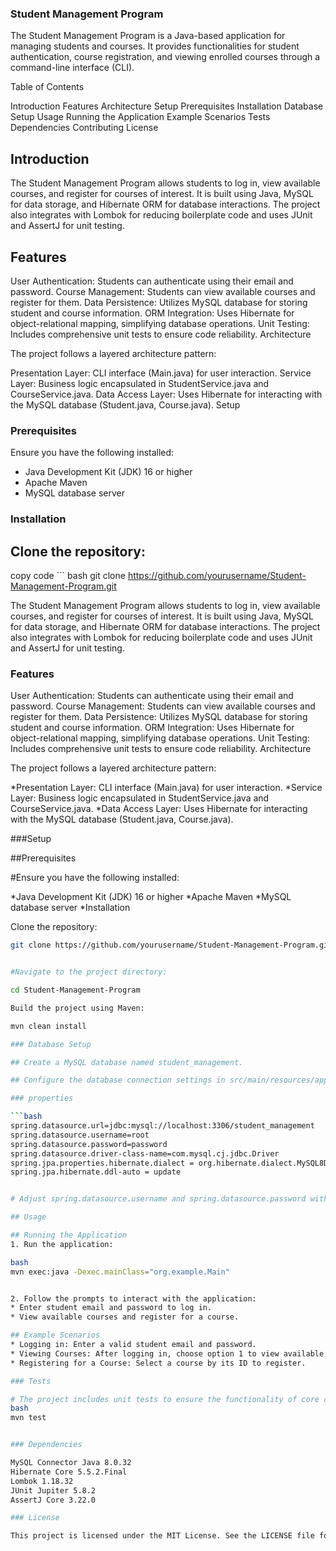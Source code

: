 ### Student Management Program

The Student Management Program is a Java-based application for managing students and courses. It provides functionalities for student authentication, course registration, and viewing enrolled courses through a command-line interface (CLI).

Table of Contents

Introduction
Features
Architecture
Setup
Prerequisites
Installation
Database Setup
Usage
Running the Application
Example Scenarios
Tests
Dependencies
Contributing
License


## Introduction

The Student Management Program allows students to log in, view available courses, and register for courses of interest. It is built using Java, MySQL for data storage, and Hibernate ORM for database interactions. The project also integrates with Lombok for reducing boilerplate code and uses JUnit and AssertJ for unit testing.

## Features

User Authentication: Students can authenticate using their email and password.
Course Management: Students can view available courses and register for them.
Data Persistence: Utilizes MySQL database for storing student and course information.
ORM Integration: Uses Hibernate for object-relational mapping, simplifying database operations.
Unit Testing: Includes comprehensive unit tests to ensure code reliability.
Architecture

The project follows a layered architecture pattern:

Presentation Layer: CLI interface (Main.java) for user interaction.
Service Layer: Business logic encapsulated in StudentService.java and CourseService.java.
Data Access Layer: Uses Hibernate for interacting with the MySQL database (Student.java, Course.java).
Setup

### Prerequisites

Ensure you have the following installed:

* Java Development Kit (JDK) 16 or higher
* Apache Maven
* MySQL database server

### Installation

## Clone the repository:

copy code ``` bash
git clone https://github.com/yourusername/Student-Management-Program.git


The Student Management Program allows students to log in, view available courses, and register for courses of interest. It is built using Java, MySQL for data storage, and Hibernate ORM for database interactions. The project also integrates with Lombok for reducing boilerplate code and uses JUnit and AssertJ for unit testing.

### Features

User Authentication: Students can authenticate using their email and password.
Course Management: Students can view available courses and register for them.
Data Persistence: Utilizes MySQL database for storing student and course information.
ORM Integration: Uses Hibernate for object-relational mapping, simplifying database operations.
Unit Testing: Includes comprehensive unit tests to ensure code reliability.
Architecture

The project follows a layered architecture pattern:

*Presentation Layer: CLI interface (Main.java) for user interaction.
*Service Layer: Business logic encapsulated in StudentService.java and CourseService.java.
*Data Access Layer: Uses Hibernate for interacting with the MySQL database (Student.java, Course.java).

###Setup

##Prerequisites

#Ensure you have the following installed:

*Java Development Kit (JDK) 16 or higher
*Apache Maven
*MySQL database server
*Installation

Clone the repository:

```bash
git clone https://github.com/yourusername/Student-Management-Program.git


#Navigate to the project directory:

cd Student-Management-Program

Build the project using Maven:

mvn clean install

### Database Setup

## Create a MySQL database named student_management.

## Configure the database connection settings in src/main/resources/application.properties:

### properties

```bash
spring.datasource.url=jdbc:mysql://localhost:3306/student_management
spring.datasource.username=root
spring.datasource.password=password
spring.datasource.driver-class-name=com.mysql.cj.jdbc.Driver
spring.jpa.properties.hibernate.dialect = org.hibernate.dialect.MySQL8Dialect
spring.jpa.hibernate.ddl-auto = update


# Adjust spring.datasource.username and spring.datasource.password with your MySQL credentials.

## Usage

## Running the Application
1. Run the application:

bash
mvn exec:java -Dexec.mainClass="org.example.Main"


2. Follow the prompts to interact with the application:
* Enter student email and password to log in.
* View available courses and register for a course.

## Example Scenarios
* Logging in: Enter a valid student email and password.
* Viewing Courses: After logging in, choose option 1 to view available courses.
* Registering for a Course: Select a course by its ID to register.

### Tests

# The project includes unit tests to ensure the functionality of core components. Run tests using Maven:
bash
mvn test


### Dependencies

MySQL Connector Java 8.0.32
Hibernate Core 5.5.2.Final
Lombok 1.18.32
JUnit Jupiter 5.8.2
AssertJ Core 3.22.0

### License

This project is licensed under the MIT License. See the LICENSE file for details.
